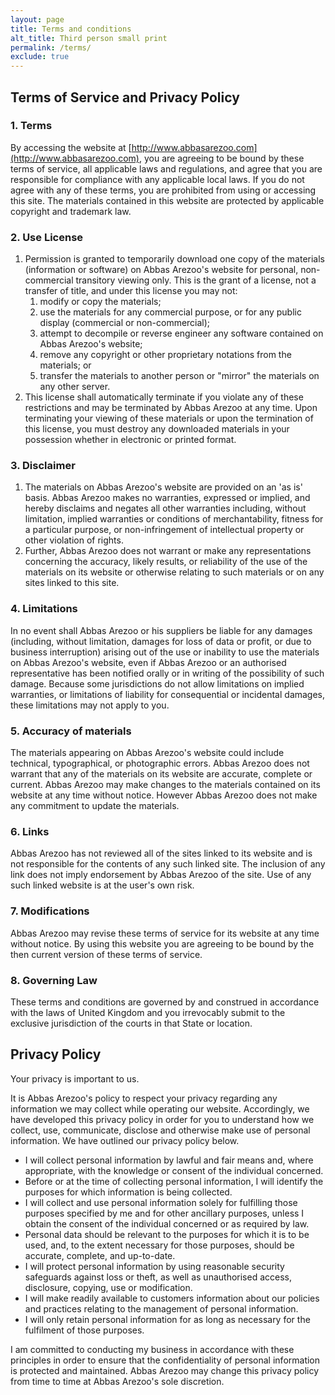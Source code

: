 ```yaml
---
layout: page
title: Terms and conditions
alt_title: Third person small print
permalink: /terms/
exclude: true
---
```


## Terms of Service and Privacy Policy

### 1. Terms

By accessing the website at [http://www.abbasarezoo.com](http://www.abbasarezoo.com), you are agreeing to be bound by these terms of service, all applicable laws and regulations, and agree that you are responsible for compliance with any applicable local laws. If you do not agree with any of these terms, you are prohibited from using or accessing this site. The materials contained in this website are protected by applicable copyright and trademark law.

### 2. Use License

1.  Permission is granted to temporarily download one copy of the materials (information or software) on Abbas Arezoo's website for personal, non-commercial transitory viewing only. This is the grant of a license, not a transfer of title, and under this license you may not:
    1.  modify or copy the materials;
    2.  use the materials for any commercial purpose, or for any public display (commercial or non-commercial);
    3.  attempt to decompile or reverse engineer any software contained on Abbas Arezoo's website;
    4.  remove any copyright or other proprietary notations from the materials; or
    5.  transfer the materials to another person or "mirror" the materials on any other server.
2.  This license shall automatically terminate if you violate any of these restrictions and may be terminated by Abbas Arezoo at any time. Upon terminating your viewing of these materials or upon the termination of this license, you must destroy any downloaded materials in your possession whether in electronic or printed format.

### 3. Disclaimer

1.  The materials on Abbas Arezoo's website are provided on an 'as is' basis. Abbas Arezoo makes no warranties, expressed or implied, and hereby disclaims and negates all other warranties including, without limitation, implied warranties or conditions of merchantability, fitness for a particular purpose, or non-infringement of intellectual property or other violation of rights.
2.  Further, Abbas Arezoo does not warrant or make any representations concerning the accuracy, likely results, or reliability of the use of the materials on its website or otherwise relating to such materials or on any sites linked to this site.

### 4. Limitations

In no event shall Abbas Arezoo or his suppliers be liable for any damages (including, without limitation, damages for loss of data or profit, or due to business interruption) arising out of the use or inability to use the materials on Abbas Arezoo's website, even if Abbas Arezoo or an authorised representative has been notified orally or in writing of the possibility of such damage. Because some jurisdictions do not allow limitations on implied warranties, or limitations of liability for consequential or incidental damages, these limitations may not apply to you.

### 5. Accuracy of materials

The materials appearing on Abbas Arezoo's website could include technical, typographical, or photographic errors. Abbas Arezoo does not warrant that any of the materials on its website are accurate, complete or current. Abbas Arezoo may make changes to the materials contained on its website at any time without notice. However Abbas Arezoo does not make any commitment to update the materials.

### 6. Links

Abbas Arezoo has not reviewed all of the sites linked to its website and is not responsible for the contents of any such linked site. The inclusion of any link does not imply endorsement by Abbas Arezoo of the site. Use of any such linked website is at the user's own risk.

### 7. Modifications

Abbas Arezoo may revise these terms of service for its website at any time without notice. By using this website you are agreeing to be bound by the then current version of these terms of service.

### 8. Governing Law

These terms and conditions are governed by and construed in accordance with the laws of United Kingdom and you irrevocably submit to the exclusive jurisdiction of the courts in that State or location.

## Privacy Policy

Your privacy is important to us.

It is Abbas Arezoo's policy to respect your privacy regarding any information we may collect while operating our website. Accordingly, we have developed this privacy policy in order for you to understand how we collect, use, communicate, disclose and otherwise make use of personal information. We have outlined our privacy policy below.

*   I will collect personal information by lawful and fair means and, where appropriate, with the knowledge or consent of the individual concerned.
*   Before or at the time of collecting personal information, I will identify the purposes for which information is being collected.
*   I will collect and use personal information solely for fulfilling those purposes specified by me and for other ancillary purposes, unless I obtain the consent of the individual concerned or as required by law.
*   Personal data should be relevant to the purposes for which it is to be used, and, to the extent necessary for those purposes, should be accurate, complete, and up-to-date.
*   I will protect personal information by using reasonable security safeguards against loss or theft, as well as unauthorised access, disclosure, copying, use or modification.
*   I will make readily available to customers information about our policies and practices relating to the management of personal information.
*   I will only retain personal information for as long as necessary for the fulfilment of those purposes.

I am committed to conducting my business in accordance with these principles in order to ensure that the confidentiality of personal information is protected and maintained. Abbas Arezoo may change this privacy policy from time to time at Abbas Arezoo's sole discretion.
